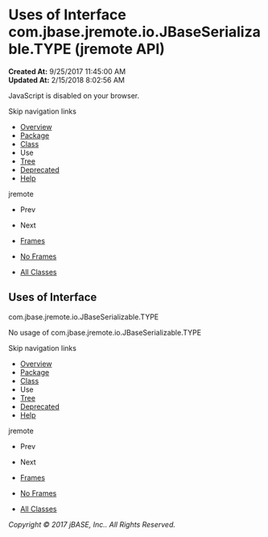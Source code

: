 # Uses of Interface com.jbase.jremote.io.JBaseSerializable.TYPE (jremote   API)

**Created At:** 9/25/2017 11:45:00 AM  
**Updated At:** 2/15/2018 8:02:56 AM  

<!--<br>    try {<br>        if (location.href.indexOf('is-external=true') == -1) {<br>            parent.document.title="Uses of Interface com.jbase.jremote.io.JBaseSerializable.TYPE (jremote   API)";<br>        }<br>    }<br>    catch(err) {<br>    }<br>//-->
JavaScript is disabled on your browser.

Skip navigation links

- [Overview](../../../../../overview-summary.html)
- [Package](/39250-io/com_jbase_jremote_io_package-summary)
- [Class](/39226-inflow/com_jbase_jremote_io_JBaseSerializable.TYPE "interface in com.jbase.jremote.io")
- Use
- [Tree](/39250-io/com_jbase_jremote_io_package-tree)
- [Deprecated](../../../../../deprecated-list.html)
- [Help](../../../../../help-doc.html)


jremote <br>

- Prev
- Next


- [Frames](../../../../../index.html?com/jbase/jremote/io/class-use//39253-class-use/com_jbase_jremote_io_class-use_JBaseSerializable.TYPE)
- [No Frames](/39253-class-use/com_jbase_jremote_io_class-use_JBaseSerializable.TYPE)


- [All Classes](../../../../../allclasses-noframe.html)


<!--<br>  allClassesLink = document.getElementById("allclasses\_navbar\_top");<br>  if(window==top) {<br>    allClassesLink.style.display = "block";<br>  }<br>  else {<br>    allClassesLink.style.display = "none";<br>  }<br>  //-->

## Uses of Interface
com.jbase.jremote.io.JBaseSerializable.TYPE

No usage of com.jbase.jremote.io.JBaseSerializable.TYPE

Skip navigation links

- [Overview](../../../../../overview-summary.html)
- [Package](/39250-io/com_jbase_jremote_io_package-summary)
- [Class](/39226-inflow/com_jbase_jremote_io_JBaseSerializable.TYPE "interface in com.jbase.jremote.io")
- Use
- [Tree](/39250-io/com_jbase_jremote_io_package-tree)
- [Deprecated](../../../../../deprecated-list.html)
- [Help](../../../../../help-doc.html)


jremote <br>

- Prev
- Next


- [Frames](../../../../../index.html?com/jbase/jremote/io/class-use//39253-class-use/com_jbase_jremote_io_class-use_JBaseSerializable.TYPE)
- [No Frames](/39253-class-use/com_jbase_jremote_io_class-use_JBaseSerializable.TYPE)


- [All Classes](../../../../../allclasses-noframe.html)


<!--<br>  allClassesLink = document.getElementById("allclasses\_navbar\_bottom");<br>  if(window==top) {<br>    allClassesLink.style.display = "block";<br>  }<br>  else {<br>    allClassesLink.style.display = "none";<br>  }<br>  //-->

*Copyright © 2017 jBASE, Inc.. All Rights Reserved.*
